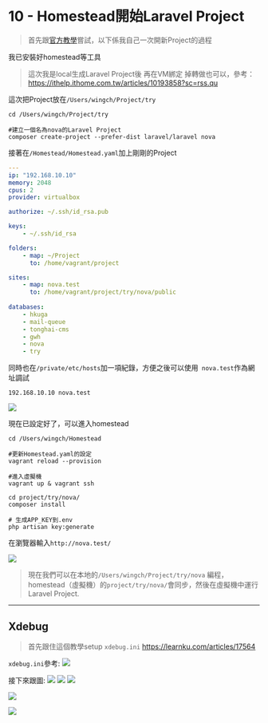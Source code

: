# 10 - Homestead開始Laravel Project

> 首先跟[官方教學](https://laravel.com/docs/5.8/homestead)嘗試，以下係我自己一次開新Project的過程

我已安裝好homestead等工具

> 這次我是local生成Laravel Project後 再在VM綁定
> 掉轉做也可以，參考：https://ithelp.ithome.com.tw/articles/10193858?sc=rss.qu

這次把Project放在`/Users/wingch/Project/try`

```shell
cd /Users/wingch/Project/try

#建立一個名為nova的Laravel Project
composer create-project --prefer-dist laravel/laravel nova
```

接著在`/Homestead/Homestead.yaml`加上剛剛的Project

```yaml
---
ip: "192.168.10.10"
memory: 2048
cpus: 2
provider: virtualbox

authorize: ~/.ssh/id_rsa.pub

keys:
    - ~/.ssh/id_rsa

folders:
    - map: ~/Project
      to: /home/vagrant/project

sites:
    - map: nova.test
      to: /home/vagrant/project/try/nova/public
    
databases:
    - hkuga
    - mail-queue
    - tonghai-cms
    - gwh
    - nova
    - try
```

同時也在`/private/etc/hosts`加一項紀錄，方便之後可以使用` nova.test`作為網址調試

```shell
192.168.10.10 nova.test
```


![](media/15662199916491.jpg)


現在已設定好了，可以進入homestead

```shell
cd /Users/wingch/Homestead

#更新Homestead.yaml的設定
vagrant reload --provision

#進入虛擬機
vagrant up & vagrant ssh

cd project/try/nova/
composer install

# 生成APP_KEY到.env
php artisan key:generate
```

在瀏覽器輸入`http://nova.test/`

![](media/15662257158696.jpg)

> 現在我們可以在本地的`/Users/wingch/Project/try/nova` 編程，homestead（虛擬機）的`project/try/nova/`會同步，然後在虛擬機中運行Laravel Project.


-------

## Xdebug

> 首先跟住這個教學setup `xdebug.ini`
> https://learnku.com/articles/17564

`xdebug.ini`參考:
![](./media/15691573781829.jpg)

接下來跟圖: 
![](./media/15691568236038.jpg)
![](./media/15691568571759.jpg)
![](./media/15691568694346.jpg)

![](./media/15691570730069.jpg)

![](./media/15691571296724.jpg)
